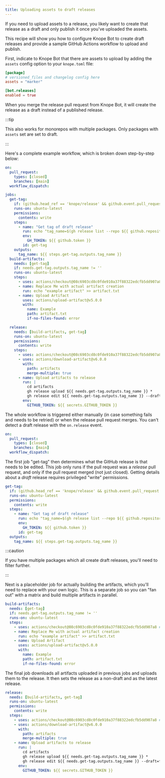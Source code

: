 ```yaml
---
title: Uploading assets to draft releases
---
```


If you need to upload assets to a release,
you likely want to create that release as a draft and only publish it once
you've uploaded the assets.

This recipe will show you how to configure Knope Bot to create draft releases
and provide a sample GitHub Actions workflow to upload and publish.

First, indicate to Knope Bot that there are assets to upload by adding the
`assets` config option to your `knope.toml` file:

```toml title="knope.toml"
[package]
# versioned_files and changelog config here
assets = "marker"

[bot.releases]
enabled = true
```

When you merge the release pull request from Knope Bot, it will create the
release as a draft instead of a published release.

:::tip

This also works for monorepos with multiple packages. Only packages with
`assets` set are set to draft.

:::

Here's a complete example workflow, which is broken down step-by-step below:

```yaml title=".github/workflows/release.yml"
on:
  pull_request:
    types: [closed]
    branches: [main]
  workflow_dispatch:

jobs:
  get-tag:
    if: (github.head_ref == 'knope/release' && github.event.pull_request.merged == true) || github.event_name == 'workflow_dispatch'
    runs-on: ubuntu-latest
    permissions:
      contents: write
    steps:
      - name: "Get tag of draft release"
        run: echo "tag_name=$(gh release list --repo ${{ github.repository }} --json 'isDraft,tagName' --jq '.[] | select(.isDraft) | .tagName')" >> $GITHUB_OUTPUT
        env:
          GH_TOKEN: ${{ github.token }}
        id: get-tag
    outputs:
      tag_name: ${{ steps.get-tag.outputs.tag_name }}
  build-artifacts:
    needs: [get-tag]
    if: needs.get-tag.outputs.tag_name != ''
    runs-on: ubuntu-latest
    steps:
      - uses: actions/checkout@08c6903cd8c0fde910a37f88322edcfb5dd907a8 # v5.0.0
      - name: Replace Me with actual artifact creation
        run: echo "example artifact" >> artifact.txt
      - name: Upload Artifact
        uses: actions/upload-artifact@v5.0.0
        with:
          name: Example
          path: artifact.txt
          if-no-files-found: error

  release:
    needs: [build-artifacts, get-tag]
    runs-on: ubuntu-latest
    permissions:
      contents: write
    steps:
      - uses: actions/checkout@08c6903cd8c0fde910a37f88322edcfb5dd907a8 # v5.0.0
      - uses: actions/download-artifact@v6.0.0
        with:
          path: artifacts
          merge-multiple: true
      - name: Upload artifacts to release
        run: |
          cd artifacts
          gh release upload ${{ needs.get-tag.outputs.tag_name }} *
          gh release edit ${{ needs.get-tag.outputs.tag_name }} --draft=false --latest
        env:
          GITHUB_TOKEN: ${{ secrets.GITHUB_TOKEN }}
```

The whole workflow is triggered either manually
(in case something fails and needs to be retried)
or when the release pull request merges.
You can't detect a draft release with the `on.release` event.

```yaml
on:
  pull_request:
    types: [closed]
    branches: [main]
  workflow_dispatch:
```

The first job "get-tag" then determines what the GitHub release is that needs
to be edited.
This job only runs if the pull request was a _release_ pull request,
and only if the pull request merged (not just closed).
Getting details about a _draft_ release requires privileged "write" permissions.

```yaml
get-tag:
  if: (github.head_ref == 'knope/release' && github.event.pull_request.merged == true) || github.event_name == 'workflow_dispatch'
  runs-on: ubuntu-latest
  permissions:
    contents: write
  steps:
    - name: "Get tag of draft release"
      run: echo "tag_name=$(gh release list --repo ${{ github.repository }} --json 'isDraft,tagName' --jq '.[] | select(.isDraft) | .tagName')" >> $GITHUB_OUTPUT
      env:
        GH_TOKEN: ${{ github.token }}
      id: get-tag
  outputs:
    tag_name: ${{ steps.get-tag.outputs.tag_name }}
```

:::caution

If you have multiple packages which all create draft releases, you'll need to
filter further.

:::

Next is a placeholder job for actually building the artifacts,
which you'll need to replace with your own logic.
This is a separate job so you can "fan out" with a matrix and build multiple
artifacts in parallel.

```yaml
build-artifacts:
  needs: [get-tag]
  if: needs.get-tag.outputs.tag_name != ''
  runs-on: ubuntu-latest
  steps:
    - uses: actions/checkout@08c6903cd8c0fde910a37f88322edcfb5dd907a8 # v5.0.0
    - name: Replace Me with actual artifact creation
      run: echo "example artifact" >> artifact.txt
    - name: Upload Artifact
      uses: actions/upload-artifact@v5.0.0
      with:
        name: Example
        path: artifact.txt
        if-no-files-found: error
```

The final job downloads all artifacts uploaded in previous jobs and uploads them
to the release. It then sets the release as a non-draft and as the latest release.

```yaml
release:
  needs: [build-artifacts, get-tag]
  runs-on: ubuntu-latest
  permissions:
    contents: write
  steps:
    - uses: actions/checkout@08c6903cd8c0fde910a37f88322edcfb5dd907a8 # v5.0.0
    - uses: actions/download-artifact@v6.0.0
      with:
        path: artifacts
        merge-multiple: true
    - name: Upload artifacts to release
      run: |
        cd artifacts
        gh release upload ${{ needs.get-tag.outputs.tag_name }} *
        gh release edit ${{ needs.get-tag.outputs.tag_name }} --draft=false --latest
      env:
        GITHUB_TOKEN: ${{ secrets.GITHUB_TOKEN }}
```
